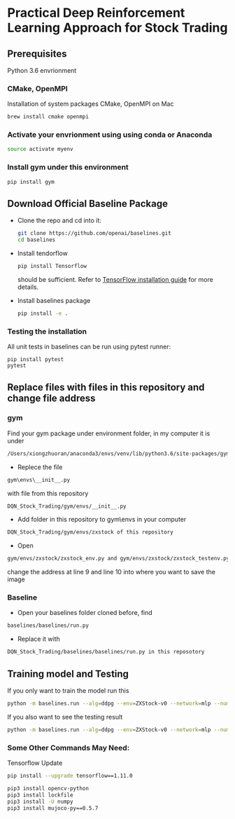 # Practical Deep Reinforcement Learning Approach for Stock Trading


## Prerequisites 
Python 3.6 envrionment 

### CMake, OpenMPI
Installation of system packages CMake, OpenMPI on Mac 
```bash
brew install cmake openmpi
```
    
### Activate your envrionment using using conda or Anaconda
```bash
source activate myenv
```

### Install gym under this environment
```bash
pip install gym
```

## Download Official Baseline Package
- Clone the repo and cd into it:
    ```bash
    git clone https://github.com/openai/baselines.git
    cd baselines
    ```
- Install tendorflow
    ```bash
    pip install Tensorflow
    ```
    should be sufficient. Refer to [TensorFlow installation guide](https://www.tensorflow.org/install/)
    for more details. 

- Install baselines package
    ```bash
    pip install -e .
    ```

### Testing the installation
All unit tests in baselines can be run using pytest runner:
```
pip install pytest
pytest
```

## Replace files with files in this repository and change file address

### gym
Find your gym package under environment folder, in my computer it is under
```bash
/Users/xiongzhuoran/anaconda3/envs/venv/lib/python3.6/site-packages/gym/
```
- Replece the file 
```bash
gym\envs\__init__.py
``` 
with file from this repository
```bash
DQN_Stock_Trading/gym/envs/__init__.py 
```

- Add folder in this repository to gym\envs in your computer
```bash
DQN_Stock_Trading/gym/envs/zxstock of this repository 
```

- Open 
```bash
gym/envs/zxstock/zxstock_env.py and gym/envs/zxstock/zxstock_testenv.py
```
change the address at line 9 and line 10 into where you want to save the image

### Baseline
- Open your baselines folder cloned before, find 
```bash
baselines/baselines/run.py
```

- Replace it with 
```bash
DQN_Stock_Trading/baselines/baselines/run.py in this reposotory
```

## Training model and Testing
If you only want to train the model run this
```bash
python -m baselines.run --alg=ddpg --env=ZXStock-v0 --network=mlp --num_timesteps=1e4
```

If you also want to see the testing result
```bash
python -m baselines.run --alg=ddpg --env=ZXStock-v0 --network=mlp --num_timesteps=1e4 --play
```



### Some Other Commands May Need:
Tensorflow Update
```bash
pip install --upgrade tensorflow==1.11.0
```
```bash
pip3 install opencv-python
pip3 install lockfile
pip3 install -U numpy
pip3 install mujoco-py==0.5.7
```

